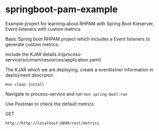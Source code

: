 # springboot-pam-example

Example project for learning about RHPAM with Spring Boot Kieserver, Event listeners with custom metrics.

Basic Spring boot RHPAM project which includes a Event listeners to generate custom metrics.

Include the KJAR details in(process-service/src/main/resources/application.yaml)

The KJAR which we are deploying, create a eventlistner information in deployment descriptor.

`mvn clean install`

Navigate to process-service and run `mvn spring-boot:run`

Use Postman to check the default metrics:

GET
```
http://http://localhost:8090/rest/metrics
```

